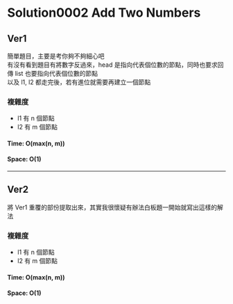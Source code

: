 # Solution0002 Add Two Numbers

## Ver1

簡單題目，主要是考你夠不夠細心吧  
有沒有看到題目有將數字反過來，head 是指向代表個位數的節點，同時也要求回傳 list 也要指向代表個位數的節點  
以及 l1, l2 都走完後，若有進位就需要再建立一個節點

### 複雜度
- l1 有 n 個節點
- l2 有 m 個節點

#### Time: O(max(n, m))

#### Space: O(1)

---

## Ver2

將 Ver1 重覆的部份提取出來，其實我很懷疑有辦法白板題一開始就寫出這樣的解法

### 複雜度
- l1 有 n 個節點
- l2 有 m 個節點

#### Time: O(max(n, m))

#### Space: O(1)
